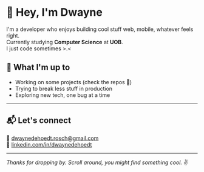 # 👋 Hey, I'm Dwayne

I'm a developer who enjoys building cool stuff web, mobile, whatever feels right.  
Currently studying **Computer Science** at **UOB**.  
I just code sometimes >.<

## 🧠 What I'm up to

- Working on some projects (check the repos 👀)
- Trying to break less stuff in production
- Exploring new tech, one bug at a time

---

## 📬 Let's connect

📧 [dwaynedehoedt.rosch@gmail.com](mailto:dwaynedehoedt.rosch@gmail.com)  
🔗 [linkedin.com/in/dwaynedehoedt](https://www.linkedin.com/in/dwaynedehoedt)

---

*Thanks for dropping by. Scroll around, you might find something cool.* ✌️
